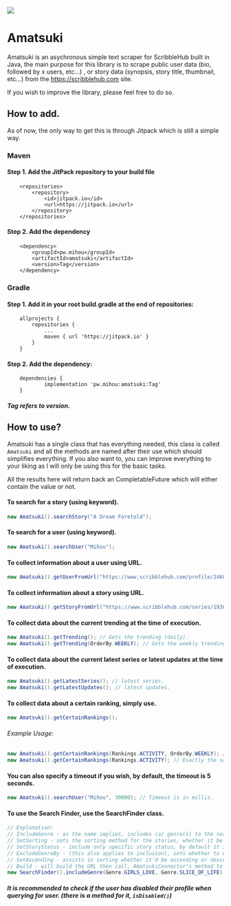 [![](https://jitpack.io/v/pw.mihou/amatsuki.svg)](https://jitpack.io/#pw.mihou/amatsuki)
# Amatsuki

Amatsuki is an asychronous simple text scraper for ScribbleHub built in Java, the main purpose for this library is to scrape public user data (bio, followed by x users, etc...) , or story data (synopsis, story title, thumbnail, etc...) from the https://scribblehub.com site.

If you wish to improve the library, please feel free to do so.

## How to add.

As of now, the only way to get this is through Jitpack which is still a simple way.

### Maven
#### Step 1. Add the JitPack repository to your build file
```
	<repositories>
		<repository>
		    <id>jitpack.io</id>
		    <url>https://jitpack.io</url>
		</repository>
	</repositories>
  ```
#### Step 2. Add the dependency
```
	<dependency>
	    <groupId>pw.mihou</groupId>
	    <artifactId>amatsuki</artifactId>
	    <version>Tag</version>
	</dependency>
  ```
  
### Gradle
#### Step 1. Add it in your root build.gradle at the end of repositories:
```
	allprojects {
		repositories {
			...
			maven { url 'https://jitpack.io' }
		}
	}
```
#### Step 2. Add the dependency:
```
	dependencies {
	        implementation 'pw.mihou:amatsuki:Tag'
	}
  ```
  
 ##### Tag refers to version.

## How to use?

Amatsuki has a single class that has everything needed, this class is called ``Amatsuki`` and all the methods are named after their use which should simplifies everything.
If you also want to, you can improve everything to your liking as I will only be using this for the basic tasks.

All the results here will return back an CompletableFuture which will either contain the value or not.

#### To search for a story (using keyword).
```java
new Amatsuki().searchStory("A Dream Foretold");
```

#### To search for a user (using keyword).
```java
new Amatsuki().searchUser("Mihou");
```

#### To collect information about a user using URL.
```java
new Amatsuki().getUserFromUrl("https://www.scribblehub.com/profile/24680/mihou/");
```

#### To collect information about a story using URL.
```java
new Amatsuki().getStoryFromUrl("https://www.scribblehub.com/series/193852/a-dream-foretold/");
```

#### To collect data about the current trending at the time of execution.
```java
new Amatsuki().getTrending(); // Gets the trending (daily).
new Amatsuki().getTrending(OrderBy.WEEKLY); // Gets the weekly trending.
```

#### To collect data about the current latest series or latest updates at the time of execution.
```java
new Amatsuki().getLatestSeries(); // latest series.
new Amatsuki().getLatestUpdates(); // latest updates.
```

#### To collect data about a certain ranking, simply use.
```java
new Amatsuki().getCertainRankings();
```
###### Example Usage:
```java
new Amatsuki().getCertainRankings(Rankings.ACTIVITY, OrderBy.WEEKLY); // This will get the Activity Rankings, ordered by weekly.
new Amatsuki().getCertainRankings(Rankings.ACTIVITY); // Exactly the same as the first one except this uses the default order (Daily).
```

#### You can also specify a timeout if you wish, by default, the timeout is 5 seconds.
```java
new Amatsuki().searchUser("Mihou", 30000); // Timeout is in millis.
```

#### To use the Search Finder, use the SearchFinder class.
```java
// Explanation:
// IncludeGenre - as the name implies, includes (a) genre(s) to the search, the opposite of this is ExcludeGenre.
// SetSorting - sets the sorting method for the stories, whether it be Reader count or etc.
// SetStoryStatus - include only specific story status, by default it is StoryStatus.ALL.
// ExcludeGenreBy - (this also applies to inclusion), sets whether to exclude, or include the genres through OR or AND (like exclude several genres at once, or etc...).
// SetAscending - assists in sorting whether it'd be ascending or descending.
// Build - will build the URL then call, AmatsukiConnector's method to send the results.
new SearchFinder().includeGenre(Genre.GIRLS_LOVE, Genre.SLICE_OF_LIFE).setSorting(SortBy.READERS).setStoryStatus(StoryStatus.COMPLETED).excludeGenreBy(ExclusionMethod.OR).setAscending(true).build()
```

##### It is recommended to check if the user has disabled their profile when querying for user. (there is a method for it, `isDisabled()`)
